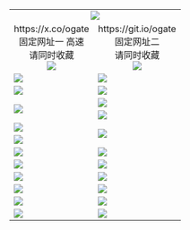 ﻿<table>
  <tr><td colspan=2 align=center><img src="https://d19mae0zdbqil4.cloudfront.net/Up/oGate.jpg" /></td></tr>
  <tr>
    <td align=center>https://x.co/ogate<br>固定网址一 高速<br>请同时收藏<br><img src="https://d19mae0zdbqil4.cloudfront.net/Up/0WMGD1.png" /></td>
    <td align=center>https://git.io/ogate<br>固定网址二<br>请同时收藏<br><img src="https://d19mae0zdbqil4.cloudfront.net/Up/0WMGD2.png" /></td>
  </tr>
  <tr>
    <td><a href="https://d19mae0zdbqil4.cloudfront.net/oNote.aspx?id=oGate&from=github" target="_blank"><img src="https://d19mae0zdbqil4.cloudfront.net/Up/0WMDT.jpg" /></a></td>
    <td><a href="https://d19mae0zdbqil4.cloudfront.net/oNote.aspx?id=oNote&from=github" target="_blank"><img src="https://d19mae0zdbqil4.cloudfront.net/Up/0WZTT.jpg" /></a></td>
  </tr>
  <tr>
    <td><a href="https://d19mae0zdbqil4.cloudfront.net/ogDY.aspx?from=github" target="_blank"><img src="https://d19mae0zdbqil4.cloudfront.net/Up/DY.jpg"/></a></td>
    <td><a href="https://d19mae0zdbqil4.cloudfront.net/ogST.aspx?from=github" target="_blank"><img src="https://d19mae0zdbqil4.cloudfront.net/Up/ST.jpg"/></a></td>
  </tr>
  <tr>
    <td rowspan=2><a href="https://d19mae0zdbqil4.cloudfront.net/ogUP.aspx?name=WJ.mp4&from=github" target="_blank"><img src="https://d19mae0zdbqil4.cloudfront.net/Up/WJ.jpg" /></a></td>
    <td><a href="https://d19mae0zdbqil4.cloudfront.net/ogUP.aspx?name=DKC.mp4&count=17&from=github" target="_blank"><img src="https://d19mae0zdbqil4.cloudfront.net/Up/DKC.jpg" /></a></td> 
  </tr>
  <tr>
    <td><a href="https://d19mae0zdbqil4.cloudfront.net/ogUP.aspx?name=LRWS.mp4&count=6B:13,5A:10,5B:35,4A:14,4B:19,3A:10,3B:26,2A:16,2B:21,1A:23,1B:29&from=github" target="_blank"><img src="https://d19mae0zdbqil4.cloudfront.net/Up/LRWS.jpg" /></a></td>
  </tr>
  <tr>
    <td><a href="https://d19mae0zdbqil4.cloudfront.net/ogUP.aspx?name=JQR.mp4&count=2&from=github" target="_blank"><img src="https://d19mae0zdbqil4.cloudfront.net/Up/JQR.jpg" /></a></td>   
    <td rowspan=2><a href="https://d19mae0zdbqil4.cloudfront.net/ogUP.aspx?name=JP.mp4&count=9&from=github" target="_blank"><img src="https://d19mae0zdbqil4.cloudfront.net/Up/JP.jpg" /></td>
  </tr>
  <tr>
    <td><a href="https://d19mae0zdbqil4.cloudfront.net/ogUP.aspx?name=RTZQ.mp4&from=github" target="_blank"><img src="https://d19mae0zdbqil4.cloudfront.net/Up/RTZQ.jpg" /></a></td>
  </tr>
  <tr>
    <td><a href="https://d19mae0zdbqil4.cloudfront.net/ogUP.aspx?name=4SZG.mp4&count=05:20,04:20&current=05:20&from=github" target="_blank"><img src="https://d19mae0zdbqil4.cloudfront.net/Up/4SZG0.jpg" /></a></td>
    <td><a href="https://d19mae0zdbqil4.cloudfront.net/ogUP.aspx?name=4SDJ.mp4&count=05:48,04:52&current=05:47&from=github" target="_blank"><img src="https://d19mae0zdbqil4.cloudfront.net/Up/4SDJ0.jpg" /></a></td>
  </tr>
  <tr>
    <td><a href="https://d19mae0zdbqil4.cloudfront.net/ogUP.aspx?name=MHS.mp4&from=github" target="_blank"><img src="https://d19mae0zdbqil4.cloudfront.net/Up/MHS.jpg" /></a></td>
    <td><a href="https://d19mae0zdbqil4.cloudfront.net/ogUP.aspx?name=XTFY.mp4&count=24&from=github" target="_blank"><img src="https://d19mae0zdbqil4.cloudfront.net/Up/XTFY.jpg" /></a></td>
  </tr>
  <tr>
    <td><a href="https://d19mae0zdbqil4.cloudfront.net/onUP.aspx?name=https://do8164uk8j8hr.cloudfront.net/529&from=github" target="_blank"><img src="https://d19mae0zdbqil4.cloudfront.net/Up/0DTW.jpg"/></a></td>
    <td><a href="https://d19mae0zdbqil4.cloudfront.net/onUP.aspx?name=https://d189wbvkxdhu8.cloudfront.net/acenter/&from=github" target="_blank"><img src="https://d19mae0zdbqil4.cloudfront.net/Up/0TDW.jpg" /></a></td>
  </tr>
  <tr>
    <td><a href="https://d19mae0zdbqil4.cloudfront.net/ogUP.aspx?name=FG.zip&from=github" target="_blank"><img src="https://d19mae0zdbqil4.cloudfront.net/Up/FG.jpg" /></a></td>
    <td><a href="https://d19mae0zdbqil4.cloudfront.net/ogUP.aspx?name=FGA.apk&from=github" target="_blank"><img src="https://d19mae0zdbqil4.cloudfront.net/Up/FGA.jpg" /></a></td>
  </tr>
  <tr>
    <td><a href="https://d19mae0zdbqil4.cloudfront.net/ogUP.aspx?name=U.zip&from=github" target="_blank"><img src="https://d19mae0zdbqil4.cloudfront.net/Up/U.jpg" /></a></td>
    <td><a href="https://d19mae0zdbqil4.cloudfront.net/ogUP.aspx?name=UA.apk&from=github" target="_blank"><img src="https://d19mae0zdbqil4.cloudfront.net/Up/UA.jpg" /></a></td>
  </tr>
  <tr>
    <td><a href="https://d19mae0zdbqil4.cloudfront.net/ogUP.aspx?name=0iPPOTV.zip&from=github" target="_blank"><img src="https://d19mae0zdbqil4.cloudfront.net/Up/0iPPOTV.jpg" /></a></td>
    <td><a href="https://d19mae0zdbqil4.cloudfront.net/ogUP.aspx?name=0iNTD.apk&from=github" target="_blank"><img src="https://d19mae0zdbqil4.cloudfront.net/Up/0iNTD.jpg" /></a></td>
  </tr>
</table>
